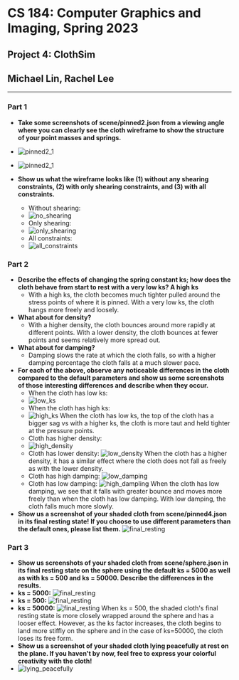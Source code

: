 # CS 184: Computer Graphics and Imaging, Spring 2023

## Project 4: ClothSim
## Michael Lin, Rachel Lee
 *** 
### Part 1  
- **Take some screenshots of scene/pinned2.json from a viewing angle where you can clearly see the cloth wireframe to show the structure of your point masses and springs.**
 - ![pinned2_1](./images/part1/pinned2_1.png)
 - ![pinned2_1](./images/part1/pinned2_2.png)

 - **Show us what the wireframe looks like (1) without any shearing constraints, (2) with only shearing constraints, and (3) with all constraints.**
    - Without shearing: 
    - ![no_shearing](./images/part1/no_shearing.png)
    - Only shearing:
    - ![only_shearing](./images/part1/only_shearing.png)
     - All constraints:
    - ![all_constraints](./images/part1/all_constraints.png)

### Part 2
- **Describe the effects of changing the spring constant ks; how does the cloth behave from start to rest with a very low ks? A high ks**
    - With a high ks, the cloth becomes much tighter pulled around the stress points of where it is pinned. With a very low ks, the cloth hangs more freely and loosely.
- **What about for density?**
    - With a higher density, the cloth bounces around more rapidly at different points. With a lower density, the cloth bounces at fewer points and seems relatively more spread out.
- **What about for damping?**
    - Damping slows the rate at which the cloth falls, so with a higher damping percentage the cloth falls at a much slower pace.
- **For each of the above, observe any noticeable differences in the cloth compared to the default parameters and show us some screenshots of those interesting differences and describe when they occur.**
    - When the cloth has low ks:
    - ![low_ks](./images/part2/low_ks.png)
    - When the cloth has high ks: 
    - ![high_ks](./images/part2/high_ks.png)
    When the cloth has low ks, the top of the cloth has a bigger sag vs with a higher ks, the cloth is more taut and held tighter at the pressure points.
    - Cloth has higher density:
    - ![high_density](./images/part2/high_density.png)
    - Cloth has lower density:
    ![low_density](./images/part2/low_density.png)
    When the cloth has a higher density, it has a similar effect where the cloth does not fall as freely as with the lower density. 
    - Cloth has high damping:
    ![low_damping](./images/part2/low_damping.png)
    - Cloth has low damping:
    ![high_dampling](./images/part2/high_damping.png)
    When the cloth has low damping, we see that it falls with greater bounce and moves more freely than when the cloth has low damping. With low damping, the cloth falls much more slowly.
- **Show us a screenshot of your shaded cloth from scene/pinned4.json in its final resting state! If you choose to use different parameters than the default ones, please list them.** 
![final_resting](./images/part2/final_resting.png)
### Part 3
- **Show us screenshots of your shaded cloth from scene/sphere.json in its final resting state on the sphere using the default ks = 5000 as well as with ks = 500 and ks = 50000. Describe the differences in the results.**
- **ks = 5000:**
![final_resting](./images/part3/ks_5000.png)
- **ks = 500:**
![final_resting](./images/part3/ks_500.png)
- **ks = 50000:**
![final_resting](./images/part3/ks_50000.png)
When ks = 500, the shaded cloth's final resting state is more closely wrapped around the sphere and has a looser effect. However, as the ks factor increases, the cloth begins to land more stiffly on the sphere and in the case of ks=50000, the cloth loses its free form.
- **Show us a screenshot of your shaded cloth lying peacefully at rest on the plane. If you haven't by now, feel free to express your colorful creativity with the cloth!**
- ![lying_peacefully](./images/part3/lying_peacefully.png)
